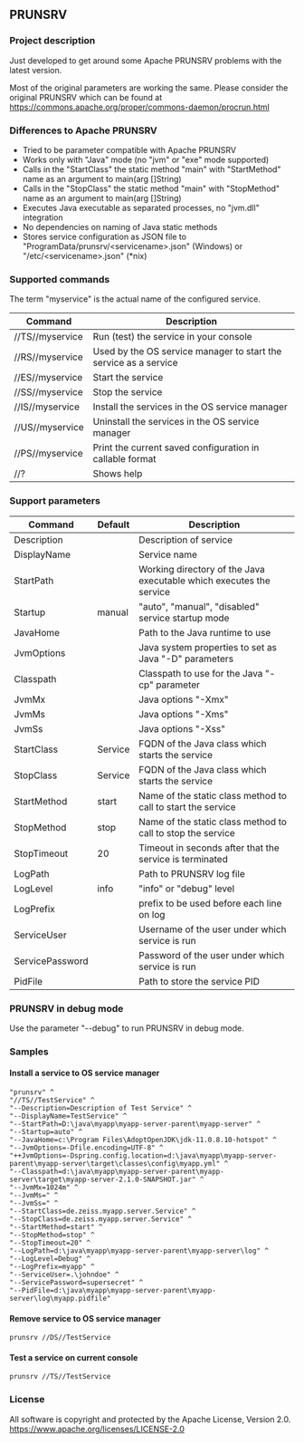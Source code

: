## PRUNSRV

### Project description

Just developed to get around some Apache PRUNSRV problems with the latest version.

Most of the original parameters are working the same.
Please consider the original PRUNSRV which can be found at
https://commons.apache.org/proper/commons-daemon/procrun.html

### Differences to Apache PRUNSRV

* Tried to be parameter compatible with Apache PRUNSRV 
* Works only with "Java" mode (no "jvm" or "exe" mode supported)
* Calls in the "StartClass" the static method "main" with "StartMethod" name as an argument to main(arg []String)
* Calls in the "StopClass" the static method "main" with "StopMethod" name as an argument to main(arg []String)
* Executes Java executable as separated processes, no "jvm.dll" integration
* No dependencies on naming of Java static methods
* Stores service configuration as JSON file to "ProgramData/prunsrv/\<servicename\>.json" (Windows) or "/etc/\<servicename\>.json" (*nix)

### Supported commands

The term "myservice" is the actual name of the configured service.

| Command         | Description                                                      |
| --------------- | ---------------------------------------------------------------- |
| //TS//myservice | Run (test) the service in your console                           |
| //RS//myservice | Used by the OS service manager to start the service as a service |
| //ES//myservice | Start the service                                                |
| //SS//myservice | Stop the service                                                 |
| //IS//myservice | Install the services in the OS service manager                   |
| //US//myservice | Uninstall the services in the OS service manager                 |
| //PS//myservice | Print the current saved configuration in callable format         |
| //?             | Shows help                                                       |

### Support parameters

| Command         | Default | Description                                                         |
| --------------- | ------- |---------------------------------------------------------------------|
| Description     |         | Description of service                                              |
| DisplayName     |         | Service name                                                        |
| StartPath       |         | Working directory of the Java executable which executes the service |
| Startup         | manual  | "auto", "manual", "disabled" service startup mode                   |
| JavaHome        |         | Path to the Java runtime to use                                     |
| JvmOptions      |         | Java system properties to set as Java "-D" parameters               |
| Classpath       |         | Classpath to use for the Java "-cp" parameter                       |
| JvmMx           |         | Java options "-Xmx"                                                 |
| JvmMs           |         | Java options "-Xms"                                                 |
| JvmSs           |         | Java options "-Xss"                                                 |
| StartClass      | Service | FQDN of the Java class which starts the service                     |
| StopClass       | Service | FQDN of the Java class which starts the service                     |
| StartMethod     | start   | Name of the static class method to call to start the service        |
| StopMethod      | stop    | Name of the static class method to call to stop the service         |
| StopTimeout     | 20      | Timeout in seconds after that the service is terminated             |
| LogPath         |         | Path to PRUNSRV log file                                            |
| LogLevel        | info    | "info" or "debug" level                                             |
| LogPrefix       |         | prefix to be used before each line on log                           |
| ServiceUser     |         | Username of the user under which service is run                     |
| ServicePassword |         | Password of the user under which service is run                     |
| PidFile         |         | Path to store the service PID                                       |

### PRUNSRV in debug mode

Use the parameter "--debug" to run PRUNSRV in debug mode.

### Samples

#### Install a service to OS service manager

    "prunsrv" ^
    "//TS//TestService" ^
    "--Description=Description of Test Service" ^
    "--DisplayName=TestService" ^
    "--StartPath=D:\java\myapp\myapp-server-parent\myapp-server" ^
    "--Startup=auto" ^
    "--JavaHome=c:\Program Files\AdoptOpenJDK\jdk-11.0.8.10-hotspot" ^
    "--JvmOptions=-Dfile.encoding=UTF-8" ^
    "++JvmOptions=-Dspring.config.location=d:\java\myapp\myapp-server-parent\myapp-server\target\classes\config\myapp.yml" ^
    "--Classpath=d:\java\myapp\myapp-server-parent\myapp-server\target\myapp-server-2.1.0-SNAPSHOT.jar" ^
    "--JvmMx=1024m" ^
    "--JvmMs=" ^
    "--JvmSs=" ^
    "--StartClass=de.zeiss.myapp.server.Service" ^
    "--StopClass=de.zeiss.myapp.server.Service" ^
    "--StartMethod=start" ^
    "--StopMethod=stop" ^
    "--StopTimeout=20" ^
    "--LogPath=d:\java\myapp\myapp-server-parent\myapp-server\log" ^
    "--LogLevel=Debug" ^
    "--LogPrefix=myapp" ^
    "--ServiceUser=.\johndoe" ^
    "--ServicePassword=supersecret" ^
    "--PidFile=d:\java\myapp\myapp-server-parent\myapp-server\log\myapp.pidfile"

#### Remove service to OS service manager

    prunsrv //DS//TestService

#### Test a service on current console

    prunsrv //TS//TestService


### License

All software is copyright and protected by the Apache License, Version 2.0.
https://www.apache.org/licenses/LICENSE-2.0